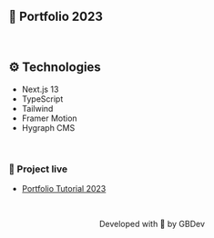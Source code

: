 ## 💚 Portfolio 2023

&nbsp;

## ⚙️ Technologies

* Next.js 13
* TypeScript
* Tailwind
* Framer Motion
* Hygraph CMS

&nbsp;

### 🔗 Project live
* [Portfolio Tutorial 2023](https://portfolio-tutorial-2023.vercel.app/)

&nbsp;

<p align="center">Developed with 💙 by GBDev</p>
